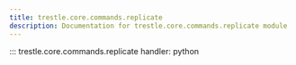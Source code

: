```yaml
---
title: trestle.core.commands.replicate
description: Documentation for trestle.core.commands.replicate module
---
```


::: trestle.core.commands.replicate
handler: python
